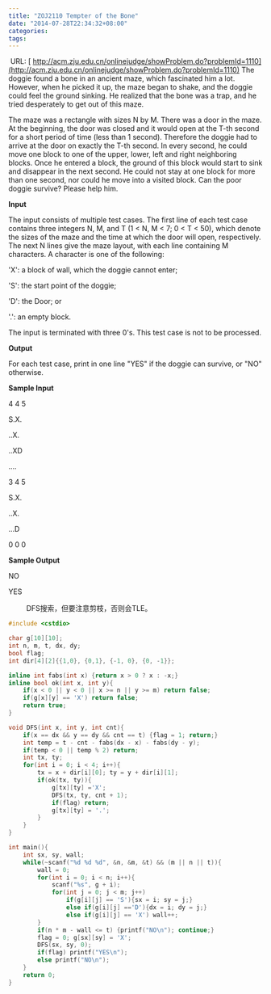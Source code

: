 ```yaml
---
title: "ZOJ2110 Tempter of the Bone"
date: "2014-07-28T22:34:32+08:00"
categories:
tags:
---
```


                                            
﻿﻿
URL: [
http://acm.zju.edu.cn/onlinejudge/showProblem.do?problemId=1110](http://acm.zju.edu.cn/onlinejudge/showProblem.do?problemId=1110)
The doggie found a bone in an ancient maze, which fascinated him a lot. However, when he picked it up, the maze began to shake, and the doggie could feel the ground sinking. He realized that the bone was a trap, and he tried desperately to get out of this
 maze.


The maze was a rectangle with sizes N by M. There was a door in the maze. At the beginning, the door was closed and it would open at the T-th second for a short period of time (less than 1 second). Therefore the doggie had to arrive at the door on exactly the
 T-th second. In every second, he could move one block to one of the upper, lower, left and right neighboring blocks. Once he entered a block, the ground of this block would start to sink and disappear in the next second. He could not stay at one block for
 more than one second, nor could he move into a visited block. Can the poor doggie survive? Please help him.

<strong>Input</strong>


The input consists of multiple test cases. The first line of each test case contains three integers N, M, and T (1 < N, M < 7; 0 < T < 50), which denote the sizes of the maze and the time at which the door will open, respectively. The next N lines give the
 maze layout, with each line containing M characters. A character is one of the following:


'X': a block of wall, which the doggie cannot enter; 

'S': the start point of the doggie; 

'D': the Door; or

'.': an empty block.


The input is terminated with three 0's. This test case is not to be processed.

<strong>Output</strong>


For each test case, print in one line "YES" if the doggie can survive, or "NO" otherwise.

<strong>Sample Input</strong>


4 4 5

S.X.

..X.

..XD

....

3 4 5

S.X.

..X.

...D

0 0 0
<strong>

Sample Output</strong>


NO

YES


         DFS搜索，但要注意剪枝，否则会TLE。
```cpp
#include <cstdio>

char g[10][10];
int n, m, t, dx, dy;
bool flag;
int dir[4][2]{{1,0}, {0,1}, {-1, 0}, {0, -1}};

inline int fabs(int x) {return x > 0 ? x : -x;} 
inline bool ok(int x, int y){
    if(x < 0 || y < 0 || x >= n || y >= m) return false;
    if(g[x][y] == 'X') return false;
    return true;
}

void DFS(int x, int y, int cnt){
    if(x == dx && y == dy && cnt == t) {flag = 1; return;}
    int temp = t - cnt - fabs(dx - x) - fabs(dy - y);
    if(temp < 0 || temp % 2) return;
    int tx, ty;
    for(int i = 0; i < 4; i++){
    	tx = x + dir[i][0]; ty = y + dir[i][1];
    	if(ok(tx, ty)){
    		g[tx][ty] ='X';
    		DFS(tx, ty, cnt + 1);
    		if(flag) return;
    		g[tx][ty] = '.';
    	}
    }        
}

int main(){
    int sx, sy, wall; 
    while(~scanf("%d %d %d", &n, &m, &t) && (m || n || t)){
    	wall = 0;
    	for(int i = 0; i < n; i++){
    	    scanf("%s", g + i);
            for(int j = 0; j < m; j++)
                if(g[i][j] == 'S'){sx = i; sy = j;}
                else if(g[i][j] =='D'){dx = i; dy = j;}
                else if(g[i][j] == 'X') wall++;     
        }
        if(n * m - wall <= t) {printf("NO\n"); continue;}
        flag = 0; g[sx][sy] = 'X';
        DFS(sx, sy, 0);
        if(flag) printf("YES\n");
        else printf("NO\n");
    }
    return 0;
}
```


